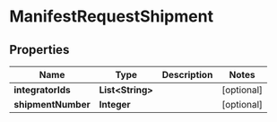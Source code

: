 
# ManifestRequestShipment

## Properties
Name | Type | Description | Notes
------------ | ------------- | ------------- | -------------
**integratorIds** | **List&lt;String&gt;** |  |  [optional]
**shipmentNumber** | **Integer** |  |  [optional]




